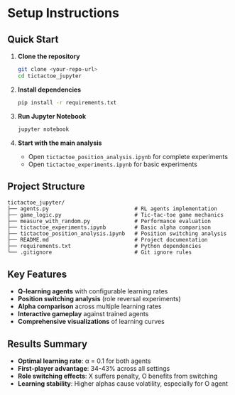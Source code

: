 # Setup Instructions

## Quick Start

1. **Clone the repository**
   ```bash
   git clone <your-repo-url>
   cd tictactoe_jupyter
   ```

2. **Install dependencies**
   ```bash
   pip install -r requirements.txt
   ```

3. **Run Jupyter Notebook**
   ```bash
   jupyter notebook
   ```

4. **Start with the main analysis**
   - Open `tictactoe_position_analysis.ipynb` for complete experiments
   - Open `tictactoe_experiments.ipynb` for basic experiments

## Project Structure
```
tictactoe_jupyter/
├── agents.py                           # RL agents implementation
├── game_logic.py                       # Tic-tac-toe game mechanics  
├── measure_with_random.py              # Performance evaluation
├── tictactoe_experiments.ipynb         # Basic alpha comparison
├── tictactoe_position_analysis.ipynb   # Position switching analysis
├── README.md                           # Project documentation
├── requirements.txt                    # Python dependencies
└── .gitignore                          # Git ignore rules
```

## Key Features

- **Q-learning agents** with configurable learning rates
- **Position switching analysis** (role reversal experiments)
- **Alpha comparison** across multiple learning rates
- **Interactive gameplay** against trained agents
- **Comprehensive visualizations** of learning curves

## Results Summary

- **Optimal learning rate**: α = 0.1 for both agents
- **First-player advantage**: 34-43% across all settings
- **Role switching effects**: X suffers penalty, O benefits from switching
- **Learning stability**: Higher alphas cause volatility, especially for O agent
